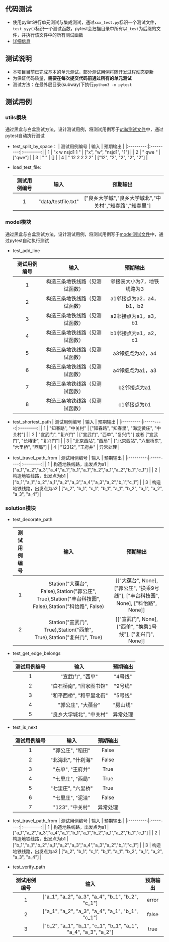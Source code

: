 ## 代码测试

* 使用pylint进行单元测试与集成测试，通过`xxx_test.py`标识一个测试文件，`test_yyy()`标识一个测试函数，pytest会扫描目录中所有以`_test`为后缀的文件，并执行该文件中的所有测试函数
* [详细信息](https://docs.pytest.org/en/6.2.x/)

## 测试说明
* 本项目目前已完成基本的单元测试，部分测试用例将随开发过程动态更新
* 为保证代码质量，**需要在每次提交代码前通过所有的单元测试**
* 测试方法：在最外层目录(subway)下执行`python3 -m pytest`

## 测试用例

### utils模块

通过黑盒与白盒测试方法，设计测试用例，将测试用例写于[utils测试文件](../core/core_test/utils_test.py)中，通过pytest自动执行测试
* test_split_by_space：
    | 测试用例编号  | 输入  | 预期输出  |
    |:---------:|:---------:|:---------:|
    | 1    | "x w nsjd1 1 "    | ["x", "w", "nsjd1", "1"]    |
    | 2    | " qwe  "    | ["qwe"]    |
    | 3    | "      "    | []    |
    | 4    | " 12    2  2 2 2"    | ["12", "2", "2", "2", "2"]    |

* load_test_file:

  | **测试用例编号** |      **输入**       |                       **预期输出**                       |
  | :--------------: | :-----------------: | :------------------------------------------------------: |
  |        1         | "data/testfile.txt" | ["良乡大学城","良乡大学城北","中关村","知春路","知春里"] |

### model模块

通过黑盒与白盒测试方法，设计测试用例，将测试用例写于[model测试文件](../core/core_test/model_test.py)中，通过pytest自动执行测试

* test_add_line

  | 测试用例编号 |              输入              |          预期输出          |
  | :----------: | :----------------------------: | :------------------------: |
  |      1       | 构造三条地铁线路（见测试函数） | 邻接表大小为7，地铁线路为3 |
  |      2       | 构造三条地铁线路（见测试函数） |  a1邻接点为a2，a4，b1，b2  |
  |      3       | 构造三条地铁线路（见测试函数） |    a2邻接点为a1，a3，b1    |
  |      4       | 构造三条地铁线路（见测试函数） |    b1邻接点为a1，a2，c1    |
  |      5       | 构造三条地铁线路（见测试函数） |      a3邻接点为a2，a4      |
  |      6       | 构造三条地铁线路（见测试函数） |      a4邻接点为a1，a3      |
  |      7       | 构造三条地铁线路（见测试函数） |        b2邻接点为a1        |
  |      8       | 构造三条地铁线路（见测试函数） |        c1邻接点为b1        |

* test_shortest_path
    | 测试用例编号  | 输入  | 预期输出  |
    |:---------:|:---------:|:---------:|
    | 1    | "知春路", "中关村"    | ["知春路", "知春里", "海淀黄庄", "中关村"]    |
    | 2    | "宣武门", "复兴门"    | ["宣武门", "西单", "复兴门"] 或者 ["宣武门", "长椿街", "复兴门"]    |
    | 3    | "北京西站", "西局"    | ["北京西站", "六里桥东", "六里桥", "西局"]    |
    | 4    | "12312", "王府井"    | 异常处理    |
* test_travel_path_from
    | 测试用例编号 | 输入                     | 预期输出                                                     |
    |:---------:|:---------:|:---------:|
    | 1            | 构造地铁线路，出发点为a1 | ["a_1","a_2","a_3","a_4","a_1","b_1","a_1","b_2","a_1","a_2","b_1","c_1"] |
    | 2            | 构造地铁线路，出发点为b1 | ["b_1","a_1","b_2","a_1","a_2","a_3","a_4","a_3","a_2","b_1","c_1"] |
    | 3            | 构造地铁线路，出发点为a2 | ["a_2", "b_1", "c_1", "b_1", "a_1", "b_2", "a_1", "a_2", "a_3", "a_4"] |



### solution模块

* test_decorate_path

  | 测试用例编号 |                             输入                             |                           预期输出                           |
  | :----------: | :----------------------------------------------------------: | :----------------------------------------------------------: |
  |      1       | Station("大葆台", False),Station("郭公庄", True),Station("丰台科技园", False),Station("科怡路", False) | [["大葆台", None], ["郭公庄", "换乘9号线"], ["丰台科技园", None], ["科怡路", None]] |
  |      2       | Station("宣武门", True),Station("西单", True),Station("复兴门", True) | [["宣武门", None], ["西单", "换乘1号线"], ["复兴门", None]]  |

* test_get_edge_belongs

  | 测试用例编号 |           输入           | 预期输出 |
  | :----------: | :----------------------: | :------: |
  |      1       |     "宣武门", "西单"     | "4号线"  |
  |      2       | "白石桥南", "国家图书馆" | "9号线"  |
  |      3       | "和平西桥", "和平里北街" | "5号线"  |
  |      4       |    "郭公庄", "大葆台"    | "房山线" |
  |      5       | "良乡大学城北", "中关村" | 异常处理 |

* test_is_next

  | 测试用例编号 |        输入        | 预期输出 |
  | :----------: | :----------------: | :------: |
  |      1       |  "郭公庄", "稻田"  |  False   |
  |      2       | "北海北", "什刹海" |  False   |
  |      3       |  "东单", "王府井"  |   True   |
  |      4       |  "七里庄", "西局"  |   True   |
  |      5       | "七里庄", "六里桥" |   True   |
  |      6       |  "七里庄", "泥洼"  |  False   |
  |      7       |  "123", "中关村"   | 异常处理 |

* test_travel_path_from
    | 测试用例编号 | 输入                     | 预期输出                                                     |
    |:---------:|:---------:|:---------:|
    | 1            | 构造地铁线路，出发点为a1 | ["a_1","a_2","a_3","a_4","a_1","b_1","a_1","b_2","a_1","a_2","b_1","c_1"] |
    | 2            | 构造地铁线路，出发点为b1 | ["b_1","a_1","b_2","a_1","a_2","a_3","a_4","a_3","a_2","b_1","c_1"] |
    | 3            | 构造地铁线路，出发点为a2 | ["a_2", "b_1", "c_1", "b_1", "a_1", "b_2", "a_1", "a_2", "a_3", "a_4"] |

* test_verify_path

  | 测试用例编号 |                             输入                             | 预期输出 |
  | :----------: | :----------------------------------------------------------: | :------: |
  |      1       |      ["a_1", "a_2", "a_3", "a_4", "b_1", "b_2", "c_1"]       |  error   |
  |      2       |      ["a_1", "a_2", "a_3", "a_4", "a_1", "b_1", "c_1"]       |  false   |
  |      3       | ["b_2", "a_1", "b_1", "c_1", "b_1", "a_1", "a_4", "a_3", "a_2"] |   true   |

  

